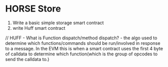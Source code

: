 # HORSE Store

1. Write a basic simple storage smart contract
2. write Huff smart contract


//  HUFF
    - What is Function dispatch/method dispatch?
        - the algo used to determine which functions/commands should be run/involved in response to a message. In the EVM this is when a smart contract uses the first 4 byte of calldata to determine which function(which is the group of opcodes to send the calldata to.) 